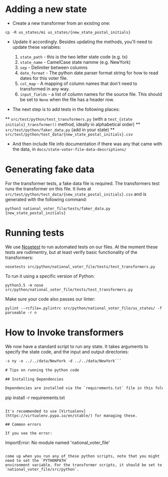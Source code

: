 # Adding a new state

* Create a new transformer from an existing one:

```cp -R us_states/mi us_states/{new_state_postal_initials}```

* Update it accordingly. Besides updating the methods, you'll need to update these variables:

  1. `state_path` - this is the two letter state code (e.g. tx)
  2. `state_name` - CamelCase state namme (e.g. NewYork)
  3. `sep` - Delimiter between columns
  4. `date_format` - The python date parser format string for how to read dates for this voter file.
  5. `col_map` - A mapping of column names that don't need to transformed in any way.
  6. `input_fields` - a list of column names for the source file. This should be set to `None` when the file has a header row.

* The next step is to add tests in the following places:

** `src/test/python/test_transformers.py` (with a `test_{state initials}_transformer()` method, ideally in alphabetical order)
** `src/test/python/faker_data.py` (add in your state)
** `src/test/python/test_data/{new_state_postal_initials}.csv`

* And then include file info documentation if there was any that came with the data, in `docs/state-voter-file-data-descriptions/`

# Generating fake data

For the transformer tests, a fake data file is required. The transformers test runs the transformer on this file. It lives at
`src/test/python/test_data/{new_state_postal_initials}.csv` and is generated with the following command:

```
python3 national_voter_file/tests/faker_data.py {new_state_postal_initials}
```

# Running tests

We use [Nosetest](http://nose.readthedocs.io/en/latest/) to run automated tests on our files. At the moment these tests are rudimentry, but at least verify basic functionality of the transformers:

```nosetests src/python/national_voter_file/tests/test_transformers.py```

To run it using a specific version of Python:

```python3.5 -m nose src/python/national_voter_file/tests/test_transformers.py```

Make sure your code also passes our linter:

```pylint --rcfile=.pylintrc src/python/national_voter_file/us_states/ -f parseable -r n```

# How to Invoke transformers

We now have a standard script to run any state. It takes arguments to specify the state code, and the input and output directories:

  ``` python3.5 national_voter_file/transformers/csv_transformer.py
 -s ny -o ../../data/NewYork -d ../../data/NewYork```

# Tips on running the python code

## Installing Dependencies

Dependencies are installed via the `requirements.txt` file in this folder.

```
pip install -r requirements.txt
```

It's recommended to use [Virtualenv](https://virtualenv.pypa.io/en/stable/) for managing these.

## Common errors

If you see the error:

```
ImportError: No module named 'national_voter_file'
```

come up when you run any of these python scripts, note that you might need to set the `PYTHONPATH`
environment variable. For the transformer scripts, it should be set to `national_voter_file/src/python`.
